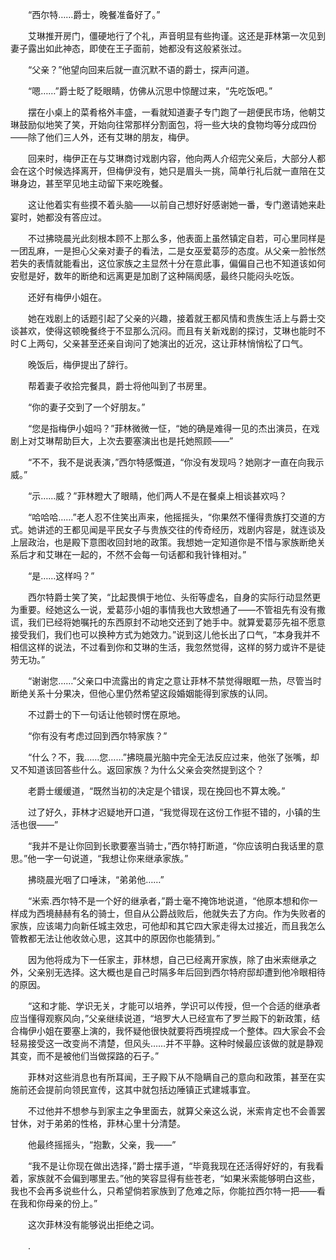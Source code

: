 　　“西尔特……爵士，晚餐准备好了。”

　　艾琳推开房门，僵硬地行了个礼，声音明显有些拘谨。这还是菲林第一次见到妻子露出如此神态，即使在王子面前，她都没有这般紧张过。

　　“父亲？”他望向回来后就一直沉默不语的爵士，探声问道。

　　“嗯……”爵士眨了眨眼睛，仿佛从沉思中惊醒过来，“先吃饭吧。”

　　摆在小桌上的菜肴格外丰盛，一看就知道妻子专门跑了一趟便民市场，他朝艾琳鼓励似地笑了笑，开始向往常那样分割面包，将一些大块的食物均等分成四份——除了他们三人外，还有艾琳的朋友，梅伊。

　　回来时，梅伊正在与艾琳商讨戏剧内容，他向两人介绍完父亲后，大部分人都会在这个时候选择离开，但梅伊没有，她只是眉头一挑，简单行礼后就一直陪在艾琳身边，甚至罕见地主动留下来吃晚餐。

　　这让他着实有些摸不着头脑——以前自己想好好感谢她一番，专门邀请她来赴宴时，她都没有答应过。

　　不过拂晓晨光此刻根本顾不上那么多，他表面上虽然镇定自若，可心里同样是一团乱麻，一是担心父亲对妻子的看法，二是女巫爱葛莎的态度。从父亲一脸怅然若失的表情就能看出，这位家族之主显然十分在意此事，偏偏自己也不知道该如何安慰是好，数年的断绝和远离更是加剧了这种隔阂感，最终只能闷头吃饭。

　　还好有梅伊小姐在。

　　她在戏剧上的话题引起了父亲的兴趣，接着就王都风情和贵族生活上与爵士交谈甚欢，使得这顿晚餐终于不显那么沉闷。而且有关新戏剧的探讨，艾琳也能时不时Ｃ上两句，父亲甚至还亲自询问了她演出的近况，这让菲林悄悄松了口气。

　　晚饭后，梅伊提出了辞行。

　　帮着妻子收拾完餐具，爵士将他叫到了书房里。

　　“你的妻子交到了一个好朋友。”

　　“您是指梅伊小姐吗？”菲林微微一怔，“她的确是难得一见的杰出演员，在戏剧上对艾琳帮助巨大，上次去要塞演出也是托她照顾——”

　　“不不，我不是说表演，”西尔特感慨道，“你没有发现吗？她刚才一直在向我示威。”

　　“示……威？”菲林瞪大了眼睛，他们两人不是在餐桌上相谈甚欢吗？

　　“哈哈哈……”老人忍不住笑出声来，他摇摇头，“你果然不懂得贵族打交道的方式。她讲述的王都见闻是平民女子与贵族交往的传奇经历，戏剧内容是，就连谈及上层政治，也是殿下意图收回封地的政策。我想她一定知道你是不惜与家族断绝关系后才和艾琳在一起的，不然不会每一句话都和我针锋相对。”

　　“是……这样吗？”

　　西尔特爵士笑了笑，“比起畏惧于地位、头衔等虚名，自身的实际行动显然更为重要。经她这么一说，爱葛莎小姐的事情我也大致想通了——不管祖先有没有撒谎，我们已经将她嘱托的东西原封不动地交还到了她手中。就算爱葛莎先祖不愿意接受我们，我们也可以换种方式为她效力。”说到这儿他长出了口气，“本身我并不相信这样的说法，不过看到你和艾琳的生活，我忽然觉得，这样的努力或许不是徒劳无功。”

　　“谢谢您……”父亲口中流露出的肯定之意让菲林不禁觉得眼眶一热，尽管当时断绝关系十分果决，但他心里仍然希望这段婚姻能得到家族的认同。

　　不过爵士的下一句话让他顿时愣在原地。

　　“你有没有考虑过回到西尔特家族？”

　　“什么？不，我……您……”拂晓晨光脑中完全无法反应过来，他张了张嘴，却又不知道该回答些什么。返回家族？为什么父亲会突然提到这个？

　　老爵士缓缓道，“既然当初的决定是个错误，现在挽回也不算太晚。”

　　过了好久，菲林才迟疑地开口道，“我觉得现在这份工作挺不错的，小镇的生活也很——”

　　“我并不是让你回到长歌要塞当骑士，”西尔特打断道，“你应该明白我话里的意思。”他一字一句说道，“我想让你来继承家族。”

　　拂晓晨光咽了口唾沫，“弟弟他……”

　　“米索.西尔特不是一个好的继承者，”爵士毫不掩饰地说道，“他原本想和你一样成为西境赫赫有名的骑士，但自从公爵战败后，他就失去了方向。作为失败者的家族，应该竭力向新任城主效忠，可他却和其它四大家走得太过接近，而且我怎么管教都无法让他收敛心思，这其中的原因你也能猜到。”

　　因为他将成为下一任家主，菲林想，自己已经离开家族，除了由米索继承之外，父亲别无选择。这大概也是自己时隔多年后回到西尔特府邸却遭到他冷眼相待的原因。

　　“这和才能、学识无关，才能可以培养，学识可以传授，但一个合适的继承者应当懂得观察风向，”父亲继续说道，“培罗大人已经宣布了罗兰殿下的新政策，结合梅伊小姐在要塞上演的，我怀疑他很快就要将西境捏成一个整体。四大家会不会轻易接受这一改变尚不清楚，但风头……并不平静。这种时候最应该做的就是静观其变，而不是被他们当做探路的石子。”

　　菲林对这些消息也有所耳闻，王子殿下从不隐瞒自己的意向和政策，甚至在实施前还会提前向领民宣传，这其中就包括边陲镇正式建城事宜。

　　不过他并不想参与到家主之争里面去，就算父亲这么说，米索肯定也不会善罢甘休，对于弟弟的性格，菲林心里十分清楚。

　　他最终摇摇头，“抱歉，父亲，我——”

　　“我不是让你现在做出选择，”爵士摆手道，“毕竟我现在还活得好好的，有我看着，家族就不会偏到哪里去。”他的笑容显得有些苍老，“如果米索能够明白这些，我也不会再多说些什么，只希望倘若家族到了危难之际，你能拉西尔特一把——看在我和你母亲的份上。”

　　这次菲林没有能够说出拒绝之词。

　　.
